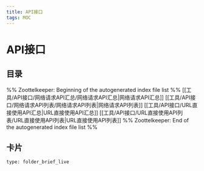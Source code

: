 ```yaml
---
title: API接口
tags: MOC
---
```

# API接口

## 目录



%% Zoottelkeeper: Beginning of the autogenerated index file list  %%
 [[工具/API接口/网络请求API汇总/网络请求API汇总|网络请求API汇总]]
 [[工具/API接口/网络请求API列表/网络请求API列表|网络请求API列表]]
 [[工具/API接口/URL直接使用API汇总|URL直接使用API汇总]]
 [[工具/API接口/URL直接使用API列表/URL直接使用API列表|URL直接使用API列表]]
%% Zoottelkeeper: End of the autogenerated index file list  %%












## 卡片

```ccard
type: folder_brief_live
```



















